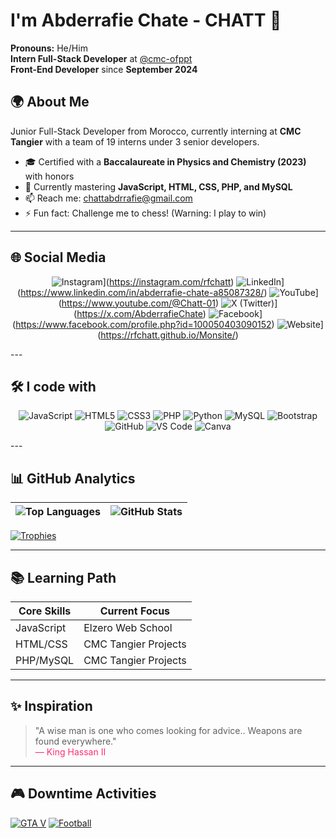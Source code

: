 # I'm Abderrafie Chate - CHATT 👋

**Pronouns:** He/Him  
**Intern Full-Stack Developer** at [@cmc-ofppt](https://cmc.ac.ma/)  
**Front-End Developer** since **September 2024**

## 🌍 About Me
Junior Full-Stack Developer from Morocco, currently interning at **CMC Tangier** with a team of 19 interns under 3 senior developers.  
- 🎓 Certified with a **Baccalaureate in Physics and Chemistry (2023)** with honors
- 🌱 Currently mastering **JavaScript, HTML, CSS, PHP, and MySQL**
- 📫 Reach me: [chattabdrrafie@gmail.com](mailto:chattabdrrafie@gmail.com)
- ⚡ Fun fact: Challenge me to chess! (Warning: I play to win)

---

## 🌐 Social Media

<div align="center">

![Instagram](https://img.shields.io/badge/Instagram-E4405F?style=flat&logo=instagram&logoColor=white)](https://instagram.com/rfchatt)
![LinkedIn](https://img.shields.io/badge/LinkedIn-0077B5?style=flat&logo=linkedin&logoColor=white)](https://www.linkedin.com/in/abderrafie-chate-a85087328/)
![YouTube](https://img.shields.io/badge/YouTube-FF0000?style=flat&logo=youtube&logoColor=white)](https://www.youtube.com/@Chatt-01)
![X (Twitter)](https://img.shields.io/badge/X-000000?style=flat&logo=x&logoColor=white)](https://x.com/AbderrafieChate)
![Facebook](https://img.shields.io/badge/Facebook-1877F2?style=flat&logo=facebook&logoColor=white)](https://www.facebook.com/profile.php?id=100050403090152)
![Website](https://img.shields.io/badge/Website-4285F4?style=flat&logo=google-chrome&logoColor=white)](https://rfchatt.github.io/Monsite/)

</div>
---

## 🛠️ I code with

<div align="center">

![JavaScript](https://img.shields.io/badge/JavaScript-F7DF1E?style=flat&logo=javascript&logoColor=black)
![HTML5](https://img.shields.io/badge/HTML5-E34F26?style=flat&logo=html5&logoColor=white)
![CSS3](https://img.shields.io/badge/CSS3-1572B6?style=flat&logo=css3&logoColor=white)
![PHP](https://img.shields.io/badge/PHP-777BB4?style=flat&logo=php&logoColor=white)
![Python](https://img.shields.io/badge/Python-3776AB?style=flat&logo=python&logoColor=white)
![MySQL](https://img.shields.io/badge/MySQL-4479A1?style=flat&logo=mysql&logoColor=white)
![Bootstrap](https://img.shields.io/badge/Bootstrap-7952B3?style=flat&logo=bootstrap&logoColor=white)
![GitHub](https://img.shields.io/badge/GitHub-181717?style=flat&logo=github&logoColor=white)
![VS Code](https://img.shields.io/badge/VS_Code-007ACC?style=flat&logo=visual-studio-code&logoColor=white)
![Canva](https://img.shields.io/badge/Canva-00C4CC?style=flat&logo=canva&logoColor=white)

</div>
---

## 📊 GitHub Analytics

| ![Top Languages](https://github-readme-stats.vercel.app/api/top-langs/?username=rfchatt&layout=compact&theme=radical) | ![GitHub Stats](https://github-readme-stats.vercel.app/api?username=rfchatt&show_icons=true&theme=merko&hide=issues&include_all_commits=true) |
|----------------------------------------------------------------------------------------------------------------------|----------------------------------------------------------------------------------------------------------------------------------------------|


[![Trophies](https://github-profile-trophy.vercel.app/?username=rfchatt&theme=tokyonight)](https://github.com/rfchatt)

---

## 📚 Learning Path

| Core Skills | Current Focus |
|------------|---------------|
| JavaScript | Elzero Web School|
| HTML/CSS   | CMC Tangier Projects |
| PHP/MySQL  | CMC Tangier Projects |

---

## ✨ Inspiration

> "A wise man is one who comes looking for advice.. Weapons are found everywhere."  
> <span style="color:#ff2d75; text-align:center;">— King Hassan II</span>

---

## 🎮 Downtime Activities

[![GTA V](https://img.shields.io/badge/GTA_V-000000?style=flat&logo=data:image/svg+xml;base64,PHN2ZyB4bWxucz0iaHR0cDovL3d3dy53My5vcmcvMjAwMC9zdmciIHZpZXdCb3g9IjAgMCAyNDAgODAiPjxwYXRoIGZpbGw9IiMwMDAwMDAiIGQ9Ik0wIDBoMjQwdjgwSDB6Ii8+PHRleHQgeD0iMTIwIiB5PSI0NSIgZm9udC1mYW1pbHk9IkFyaWFsIiBmb250LXdlaWdodD0iYm9sZCIgZm9udC1zaXplPSIyNCIgZmlsbD0iI0ZGRiIgdGV4dC1hbmNob3I9Im1pZGRsZSI+R1RBIFY8L3RleHQ+PC9zdmc+)](https://www.rockstargames.com/V/)
[![Football](https://img.shields.io/badge/Football-6CBB3C?style=flat&logo=soccer&logoColor=white)](https://www.laliga.com/)
